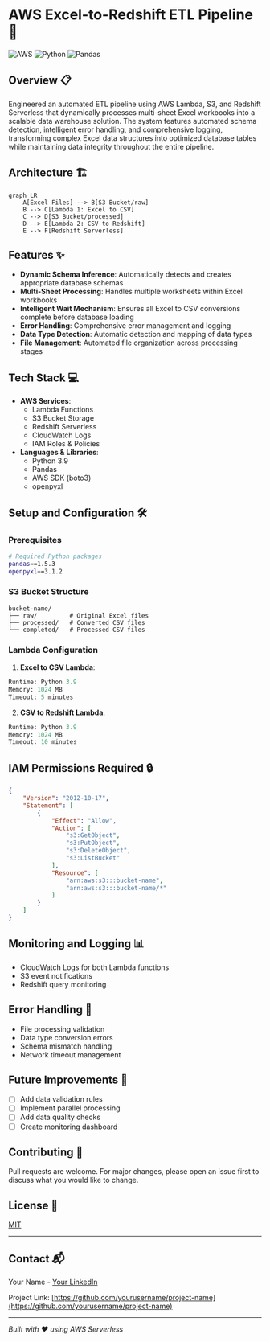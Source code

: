 # AWS Excel-to-Redshift ETL Pipeline 🚀

![AWS](https://img.shields.io/badge/AWS-%23FF9900.svg?style=for-the-badge&logo=amazon-aws&logoColor=white)
![Python](https://img.shields.io/badge/python-3670A0?style=for-the-badge&logo=python&logoColor=ffdd54)
![Pandas](https://img.shields.io/badge/pandas-%23150458.svg?style=for-the-badge&logo=pandas&logoColor=white)

## Overview 📋
Engineered an automated ETL pipeline using AWS Lambda, S3, and Redshift Serverless that dynamically processes multi-sheet Excel workbooks into a scalable data warehouse solution. The system features automated schema detection, intelligent error handling, and comprehensive logging, transforming complex Excel data structures into optimized database tables while maintaining data integrity throughout the entire pipeline.

## Architecture 🏗️
```mermaid
graph LR
    A[Excel Files] --> B[S3 Bucket/raw]
    B --> C[Lambda 1: Excel to CSV]
    C --> D[S3 Bucket/processed]
    D --> E[Lambda 2: CSV to Redshift]
    E --> F[Redshift Serverless]
```

## Features ✨
- **Dynamic Schema Inference**: Automatically detects and creates appropriate database schemas
- **Multi-Sheet Processing**: Handles multiple worksheets within Excel workbooks
- **Intelligent Wait Mechanism**: Ensures all Excel to CSV conversions complete before database loading
- **Error Handling**: Comprehensive error management and logging
- **Data Type Detection**: Automatic detection and mapping of data types
- **File Management**: Automated file organization across processing stages

## Tech Stack 💻
- **AWS Services**:
  - Lambda Functions
  - S3 Bucket Storage
  - Redshift Serverless
  - CloudWatch Logs
  - IAM Roles & Policies
- **Languages & Libraries**:
  - Python 3.9
  - Pandas
  - AWS SDK (boto3)
  - openpyxl

## Setup and Configuration 🛠️

### Prerequisites
```bash
# Required Python packages
pandas==1.5.3
openpyxl==3.1.2
```

### S3 Bucket Structure
```plaintext
bucket-name/
├── raw/         # Original Excel files
├── processed/   # Converted CSV files
└── completed/   # Processed CSV files
```

### Lambda Configuration
1. **Excel to CSV Lambda**:
```python
Runtime: Python 3.9
Memory: 1024 MB
Timeout: 5 minutes
```

2. **CSV to Redshift Lambda**:
```python
Runtime: Python 3.9
Memory: 1024 MB
Timeout: 10 minutes
```

## IAM Permissions Required 🔒
```json
{
    "Version": "2012-10-17",
    "Statement": [
        {
            "Effect": "Allow",
            "Action": [
                "s3:GetObject",
                "s3:PutObject",
                "s3:DeleteObject",
                "s3:ListBucket"
            ],
            "Resource": [
                "arn:aws:s3:::bucket-name",
                "arn:aws:s3:::bucket-name/*"
            ]
        }
    ]
}
```

## Monitoring and Logging 📊
- CloudWatch Logs for both Lambda functions
- S3 event notifications
- Redshift query monitoring

## Error Handling 🚨
- File processing validation
- Data type conversion errors
- Schema mismatch handling
- Network timeout management

## Future Improvements 🔮
- [ ] Add data validation rules
- [ ] Implement parallel processing
- [ ] Add data quality checks
- [ ] Create monitoring dashboard

## Contributing 🤝
Pull requests are welcome. For major changes, please open an issue first to discuss what you would like to change.

## License 📝
[MIT](https://choosealicense.com/licenses/mit/)

---

## Contact 📬
Your Name - [Your LinkedIn](https://linkedin.com/in/yourprofile)

Project Link: [https://github.com/yourusername/project-name](https://github.com/yourusername/project-name)

---
*Built with ❤️ using AWS Serverless*
